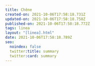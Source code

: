 ```yaml
---
title: Chêne
created-on: 2021-10-06T17:58:18.731Z
updated-on: 2021-10-06T17:58:18.758Z
published-on: 2021-10-06T17:58:18.772Z
tags: linea
layout: "[linea].html"
date: 2021-10-06T17:58:18.789Z
seo:
  noindex: false
  twitter:title: summary
  twitter:card: summary
---
```

